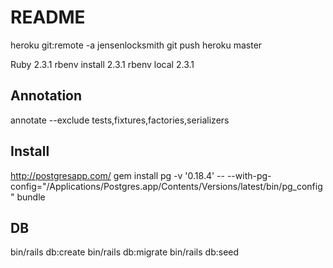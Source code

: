 # README

heroku git:remote -a jensenlocksmith
git push heroku master

Ruby 2.3.1
rbenv install 2.3.1 
rbenv local 2.3.1

Annotation 
--
annotate --exclude tests,fixtures,factories,serializers

Install
--
http://postgresapp.com/
gem install pg -v '0.18.4' -- --with-pg-config="/Applications/Postgres.app/Contents/Versions/latest/bin/pg_config"
bundle

DB
-- 
bin/rails db:create
bin/rails db:migrate
bin/rails db:seed
